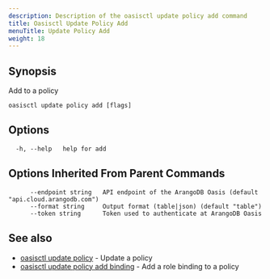 ```yaml
---
description: Description of the oasisctl update policy add command
title: Oasisctl Update Policy Add
menuTitle: Update Policy Add
weight: 18
---
```

## Synopsis
Add to a policy

```
oasisctl update policy add [flags]
```

## Options
```
  -h, --help   help for add
```

## Options Inherited From Parent Commands
```
      --endpoint string   API endpoint of the ArangoDB Oasis (default "api.cloud.arangodb.com")
      --format string     Output format (table|json) (default "table")
      --token string      Token used to authenticate at ArangoDB Oasis
```

## See also
* [oasisctl update policy](update-policy.md)	 - Update a policy
* [oasisctl update policy add binding](update-policy-add-binding.md)	 - Add a role binding to a policy

